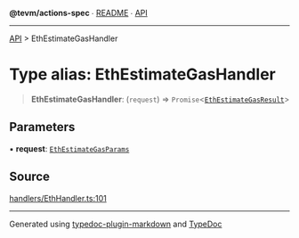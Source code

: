 **@tevm/actions-spec** ∙ [README](../README.md) ∙ [API](../API.md)

***

[API](../API.md) > EthEstimateGasHandler

# Type alias: EthEstimateGasHandler

> **EthEstimateGasHandler**: (`request`) => `Promise`\<[`EthEstimateGasResult`](EthEstimateGasResult.md)\>

## Parameters

▪ **request**: [`EthEstimateGasParams`](EthEstimateGasParams.md)

## Source

[handlers/EthHandler.ts:101](https://github.com/evmts/tevm-monorepo/blob/main/core/actions-spec/src/handlers/EthHandler.ts#L101)

***
Generated using [typedoc-plugin-markdown](https://www.npmjs.com/package/typedoc-plugin-markdown) and [TypeDoc](https://typedoc.org/)
